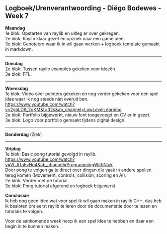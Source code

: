 ## Logboek/Urenverantwoording - Diëgo Bodewes - Week 7

**Maandag** 
<br>
1e blok: Opstarten van raylib en uitleg er over gekregen.
<br> 
2e blok: Raylib klaar gezet en opzoek naar een game idee.
<br>
3e blok: Genoteerd waar ik in wil gaan werken + logboek template gemaakt in markdown.

---

**Dinsdag** 
<br> 
2e blok: Tussen raylib examples gekeken voor ideeën.
<br>
3e blok: FFL.

---


**Woensdag**
<br>
1e blok: Video over pointers gekeken en nog verder gekeken voor een spel idee waar ik nog steeds niet overuit ben. <br> 
https://www.youtube.com/watch?v=2ybLD6_2gKM&t=32s&ab_channel=LowLevelLearning
<br> 
2e blok: Portfolio bijgewerkt, nieuw font toegevoegd en CV er in gezet.
<br>
3e blok: Logo voor portfolio gemaakt tijdens digital design.

---


**Donderdag** (Ziek)


---


**Vrijdag**
<br>
1e blok: Basic pong tutorial gevolgd in raylib. https://www.youtube.com/watch?v=VLJlTaFvHo4&ab_channel=ProgrammingWithNick <br> Door pong te volgen ga je direct over dingen die vaak in andere spellen terug komen (Movement, controls, collision, scoring en AI).
<br> 
2e blok: Verder met de tutorial.
<br>
3e blok: Pong tutorial afgerond en logboek bijgewerkt.

**Conclussie**
<br>
Ik heb nog geen idee wat voor spel ik wil gaan maken in raylib C++, dus heb ik besloten om eerst raylib te leren door de documentatie door te lezen en tutorials te volgen. 

Voor de aankomende week hoop ik een spel idee te hebben en daar een begin in te kunnen maken.

